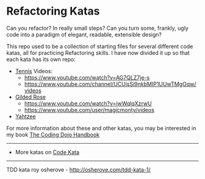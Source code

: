 # Refactoring Katas

Can you refactor? In really small steps? Can you turn some, frankly, ugly code into a paradigm of elegant, readable, extensible design?

This repo used to be a collection of starting files for several different code katas, all for practicing Refactoring skills. I have now divided it up so that each kata has its own repo:

- [Tennis](https://github.com/emilybache/Tennis-Refactoring-Kata)
    Videos:  
    - https://www.youtube.com/watch?v=AG7QLZ7je-s
    - https://www.youtube.com/channel/UCUisSi9nkbMIP1UUwTMgOqw/videos
- [Gilded Rose](https://github.com/emilybache/GildedRose-Refactoring-Kata)
    - https://www.youtube.com/watch?v=iwWqlqXzrwU
    - https://www.youtube.com/user/magicmonty/videos
- [Yahtzee](https://github.com/emilybache/Yahtzee-Refactoring-Kata)

For more information about these and other katas, you may be interested in my book [The Coding Dojo Handbook](http://leanpub.com/codingdojohandbook)

--------------------------------
- More katas on [Code Kata](http://codekata.com/)

--------------------------------
TDD kata roy osherove - http://osherove.com/tdd-kata-1/
